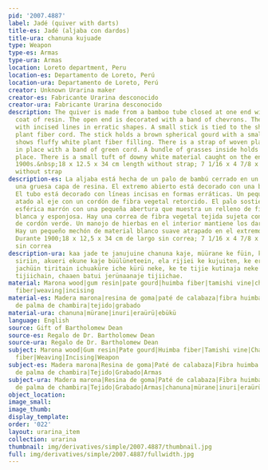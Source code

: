 ```yaml
---
pid: '2007.4887'
label: Jadé (quiver with darts)
title-es: Jadé (aljaba con dardos)
title-ura: chanuna kujuade
type: Weapon
type-es: Armas
type-ura: Armas
location: Loreto department, Peru
location-es: Departamento de Loreto, Perú
location-ura: Departamento de Loreto, Perú
creator: Unknown Urarina maker
creator-es: Fabricante Urarina desconocido
creator-ura: Fabricante Urarina desconocido
description: The quiver is made from a bamboo tube closed at one end with a thick
  coat of resin. The open end is decorated with a band of chevrons. The tube is decorated
  with incised lines in erratic shapes. A small stick is tied to the shaft with twisted
  plant fiber cord. The stick holds a brown spherical gourd with a small opening that
  shows fluffy white plant fiber filling. There is a strap of woven plant fiber held
  in place with a band of green cord. A bundle of grasses inside holds the darts in
  place. There is a small tuft of downy white material caught on the end of a dart.
  1900s.&nbsp;18 x 12.5 x 34 cm length without strap; 7 1/16 x 4 7/8 x 13 3/8 in length
  without strap
description-es: La aljaba está hecha de un palo de bambú cerrado en un extremo con
  una gruesa capa de resina. El extremo abierto está decorado con una banda de galones.
  El tubo está decorado con líneas incisas en formas erráticas. Un pequeño palo está
  atado al eje con un cordón de fibra vegetal retorcido. El palo sostiene una calabaza
  esférica marrón con una pequeña abertura que muestra un relleno de fibra vegetal
  blanca y esponjosa. Hay una correa de fibra vegetal tejida sujeta con una banda
  de cordón verde. Un manojo de hierbas en el interior mantiene los dardos en su lugar.
  Hay un pequeño mechón de material blanco suave atrapado en el extremo de un dardo.
  Durante 1900;18 x 12,5 x 34 cm de largo sin correa; 7 1/16 x 4 7/8 x 13 3/8 de largo
  sin correa
description-ura: kaa jade te janujuine chanuna kaje, müürane ke füin, küani batui
  siriin, akueri ekune kaje büülüneteein, ela rijiei ke kujuiten, ke eraürü laujuiri
  jachüin tiritain ichuaküre iche kürü neke, ke te tijie kutinaja neke tijie bükü
  tijiichain, chaaen batui jerünaanaje tijiichae.
material: Marona wood|gum resin|pate gourd|huimba fiber|tamishi vine|chambira palm
  fiber|weaving|incising
material-es: Madera marona|resina de goma|paté de calabaza|fibra huimba|viña tamishi|fibra
  de palma de chambira|tejido|grabado
material-ura: chanuna|mürane|inuri|eraürü|ebükü
language: English
source: Gift of Bartholomew Dean
source-es: Regalo de Dr. Bartholomew Dean
source-ura: Regalo de Dr. Bartholomew Dean
subject: Marona wood|Gum resin|Pate gourd|Huimba fiber|Tamishi vine|Chambira palm
  fiber|Weaving|Incising|Weapon
subject-es: Madera marona|Resina de goma|Paté de calabaza|Fibra huimba|Viña tamishi|Fibra
  de palma de chambira|Tejido|Grabado|Armas
subject-ura: Madera marona|Resina de goma|Paté de calabaza|Fibra huimba|Viña tamishi|Fibra
  de palma de chambira|Tejido|Grabado|Armas|chanuna|mürane|inuri|eraürü|ebükü
object_location:
image_small:
image_thumb:
display_template:
order: '022'
layout: urarina_item
collection: urarina
thumbnail: img/derivatives/simple/2007.4887/thumbnail.jpg
full: img/derivatives/simple/2007.4887/fullwidth.jpg
---
```

